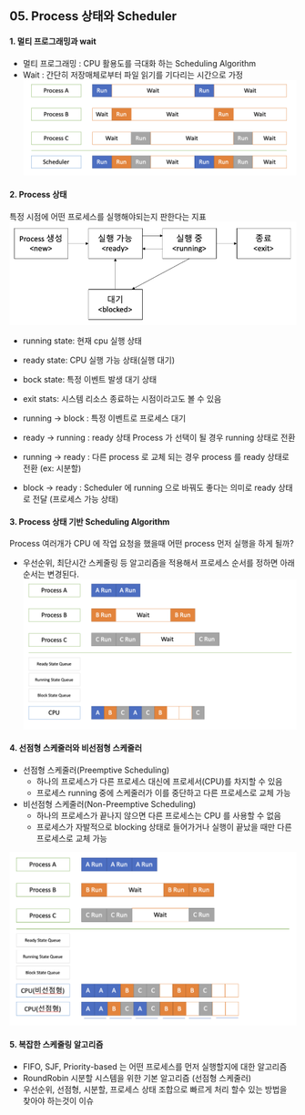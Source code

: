 ## 05. Process 상태와 Scheduler

#### 1. 멀티 프로그래밍과 wait
* 멀티 프로그래밍 : CPU 활용도를 극대화 하는 Scheduling Algorithm
* Wait : 간단히 저장매체로부터 파일 읽기를 기다리는 시간으로 가정
  ![Alt text](./images/multiprogramming_wait.png "멀티프로그래밍과 wait")
  
#### 2. Process 상태
특정 시점에 어떤 프로세스를 실행해야되는지 판한다는 지표
![Alt text](./images/process_state.png "프로세스 상태")
* running state: 현재 cpu 실행 상태
* ready state: CPU 실행 가능 상태(실행 대기)
* bock state: 특정 이벤트 발생 대기 상태
* exit stats: 시스템 리소스 종료하는 시점이라고도 볼 수 있음


* running -> block  : 특정 이벤트로 프로세스 대기
* ready -> running  : ready 상태 Process 가 선택이 될 경우 running 상태로 전환
* running -> ready  : 다른 process 로 교체 되는 경우 process 를 ready 상태로 전환 (ex: 시분할)
* block -> ready    : Scheduler 에 running 으로 바꿔도 좋다는 의미로 ready 상태로 전달 (프로세스 가능 상태)

#### 3. Process 상태 기반 Scheduling Algorithm

Process 여러개가 CPU 에 작업 요청을 했을때 어떤 process 먼저 실행을 하게 될까?
* 우선순위, 최단시간 스케줄링 등 알고리즘을 적용해서 프로세스 순서를 정하면 아래 순서는 변경된다.
![Alt text](./images/process_state_algo.png "프로세스 상태 스케줄 알고리즘")


#### 4. 선점형 스케줄러와 비선점형 스케줄러
* 선점형 스케줄러(Preemptive Scheduling)
  - 하나의 프로세스가 다른 프로세스 대신에 프로세서(CPU)를 차지할 수 있음
  - 프로세스 running 중에 스케줄러가 이를 중단하고 다른 프로세스로 교체 가능
* 비선점형 스케줄러(Non-Preemptive Scheduling)
  - 하나의 프로세스가 끝나지 않으면 다른 프로세스는 CPU 를 사용할 수 없음
  - 프로세스가 자발적으로 blocking 상태로 들어가거나 실행이 끝났을 때만 다른 프로세스로 교체 가능

![Alt text](./images/preemptive.png "선점형 비선점형 스케줄러")

#### 5. 복잡한 스케줄링 알고리즘
  * FIFO, SJF, Priority-based 는 어떤 프로세스를 먼저 실행할지에 대한 알고리즘
  * RoundRobin 시분할 시스템을 위한 기본 알고리즘 (선점형 스케줄러)
  * 우선순위, 선점형, 시분할, 프로세스 상태 조합으로 빠르게 처리 할수 있는 방법을 찾아야 하는것이 이슈


